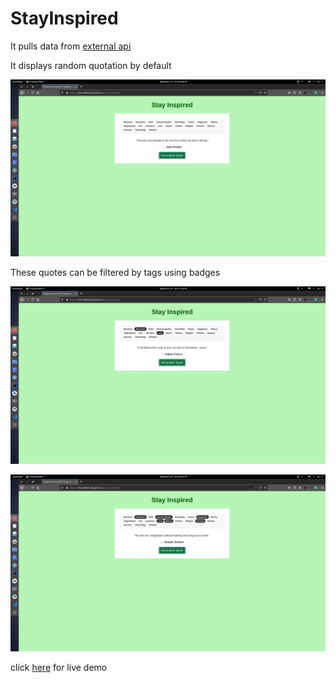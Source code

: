 # StayInspired

It pulls data from [external api](https://api.quotable.io)

It displays random quotation by default

![](images/noTags.png)

These quotes can be filtered by tags using badges

![](images/twoTags.png)

![](images/manyTags.png)



click [here](https://ahmadbshaik.github.io/stay-inspired) for live demo